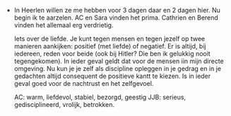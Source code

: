 - In Heerlen willen ze me hebben voor 3 dagen daar en 2 dagen hier. Nu begin ik te aarzelen. AC en Sara vinden het prima. Cathrien en Berend vinden het allemaal erg verdrietig.
  
  Iets over de liefde. Je kunt tegen mensen en tegen jezelf op twee manieren aankijken: positief (met liefde) of negatief. Er is altijd, bij iedereen, reden voor beide (ook bij Hitler? Die ben ik gelukkig nooit tegengekomen). In ieder geval geldt dat voor de mensen iin mijn directe omgeving. Nu kun je je zelf als discipline opleggen in je gedrag en in je gedachten altijd consequent de positieve kantt te kiezen. Is in ieder geval goed voor de nachtrust en het zelfgevoel.
  
  AC: warm, liefdevol, stabiel, bezorgd, geestig
  JJB: serieus, gedisciplineerd, vrolijk, betrokken.